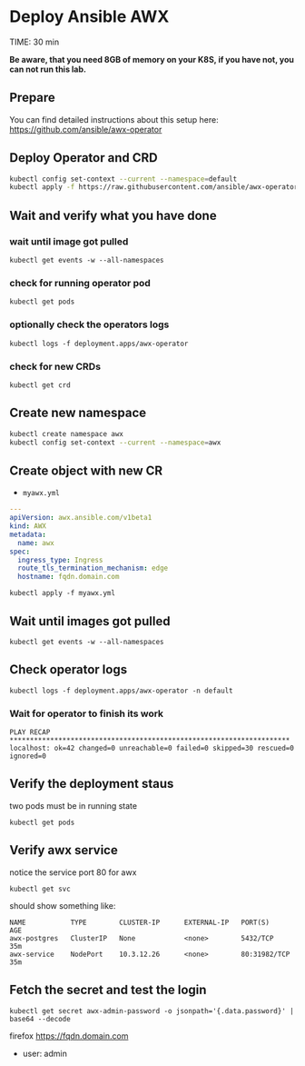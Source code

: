 # Deploy Ansible AWX
TIME: 30 min

**Be aware, that you need 8GB of memory on your K8S, if you have not, you can not run this lab.**
## Prepare
You can find detailed instructions about this setup here:
https://github.com/ansible/awx-operator

## Deploy Operator and CRD
```bash
kubectl config set-context --current --namespace=default
kubectl apply -f https://raw.githubusercontent.com/ansible/awx-operator/devel/deploy/awx-operator.yaml
```

## Wait and verify what you have done

### wait until image got pulled
    kubectl get events -w --all-namespaces

### check for running operator pod
    kubectl get pods

### optionally check the operators logs

    kubectl logs -f deployment.apps/awx-operator

### check for new CRDs
    kubectl get crd

## Create new namespace
```bash
kubectl create namespace awx
kubectl config set-context --current --namespace=awx
```

## Create object with new CR
- `myawx.yml`
```yaml
---
apiVersion: awx.ansible.com/v1beta1
kind: AWX
metadata:
  name: awx
spec:
  ingress_type: Ingress
  route_tls_termination_mechanism: edge
  hostname: fqdn.domain.com
  ```

    kubectl apply -f myawx.yml

## Wait until images got pulled
    kubectl get events -w --all-namespaces

## Check operator logs

    kubectl logs -f deployment.apps/awx-operator -n default

### Wait for operator to finish its work
    PLAY RECAP *********************************************************************
    localhost: ok=42 changed=0 unreachable=0 failed=0 skipped=30 rescued=0 ignored=0

## Verify the deployment staus
two pods must be in running state

    kubectl get pods

## Verify awx service
notice the service port 80 for awx

    kubectl get svc
should show something like:

    NAME           TYPE        CLUSTER-IP      EXTERNAL-IP   PORT(S)        AGE
    awx-postgres   ClusterIP   None            <none>        5432/TCP       35m
    awx-service    NodePort    10.3.12.26      <none>        80:31982/TCP   35m

## Fetch the secret and test the login

    kubectl get secret awx-admin-password -o jsonpath='{.data.password}' | base64 --decode

firefox https://fqdn.domain.com
-   user: admin
<!--stackedit_data:
eyJoaXN0b3J5IjpbLTgwMTc4NjQxLDE2MDA3MDczODksLTI4Nz
cyODk5Nl19
-->